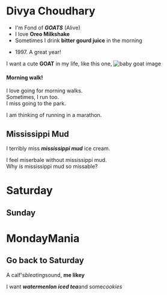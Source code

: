 # Divya Choudhary
* I'm Fond of ***GOATS*** (Alive)
* I love **Oreo Milkshake**
* Sometimes I drink **bitter gourd juice** in the morning
- 1997\. A great year!

I want a cute **GOAT** in my life, like this one, ![baby goat image](https://encrypted-tbn0.gstatic.com/images?q=tbn:ANd9GcSaQZERwseI0OLdKp2O9-0a-giVu0hoa9usteZHoFBTvLOp9pNaloKhke8g2D1u515jxg4&usqp=CAU)






  
#### Morning walk!
<p>I love going
for 
morning walks.<br>
   Sometimes,
I run too.<br>
  I miss
going to the 
park.<br>
   
  I am thinking of 
running in a 
marathon.</p>



## Mississippi Mud
I terribly miss ***mississippi mud*** ice cream.
<p>I feel miserbale without mississippi mud. <br>
  Why is mississippi mud so missable? </p>
    
Saturday
========

Sunday
------

# MondayMania

## Go back to Saturday

A calf's*bleating*sound, **me likey**

I want ***watermenlon iced tea***and some*cookies*

